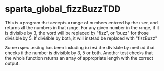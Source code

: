 # sparta_global_fizzBuzzTDD

This is a program that accepts a range of numbers entered by the user, and returns all the numbers in that range. For any given number in the range, if it is divisible by 3, the word will be replaced by "fizz", or "buzz" for those divisible by 5. If divisible by both, it will instead be replaced with "fizzBuzz"

Some rspec testing has been including to test the divisible by method that checks if the number is divisible by 3, 5 or both. 
Another test checks that the whole function returns an array of appropriate length with the correct output.
